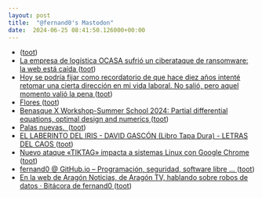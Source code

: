 ```yaml
---
layout: post
title:  "@fernand0's Mastodon"
date:  2024-06-25 08:41:50.126000+00:00
---
```

*  [ ](https://mastodon.social/@runjaj) ([toot](https://mastodon.social/@fernand0/112676366590004274))
*  [La empresa de logística OCASA sufrió un ciberataque de ransomware: la web está caída ](https://www.clarin.com/tecnologia/empresa-logistica-ocasa-sufrio-ciberataque-ransomware-web-caida_0_AhR2VtSgrd.htm) ([toot](https://mastodon.social/@fernand0/112676227754466667))
*  [Hoy se podría fijar como recordatorio de que hace diez años intenté retomar una cierta dirección en mi vida laboral. No salió, pero aquel momento valió la pena  ](https://mastodon.social/@fernand0/112676178818741362) ([toot](https://mastodon.social/@fernand0/112676178818741362))
*  [Flores ](https://www.flickr.com/photos/fernand0/53793614497) ([toot](https://mastodon.social/@fernand0/112674658085874524))
*  [Benasque X Workshop-Summer School 2024: Partial differential equations, optimal design and numerics ](https://dcn.nat.fau.eu/events/benasque-x-workshop-summer-school-2024) ([toot](https://mastodon.social/@fernand0/112674569986062724))
*  [Palas nuevas.  ](https://avecesunafoto.wordpress.com/2024/06/24/palas-nuevas) ([toot](https://mastodon.social/@fernand0/112672763870893929))
*  [EL LABERINTO DEL IRIS - DAVID GASCÓN (Libro Tapa Dura) - LETRAS DEL CAOS ](https://letrasdelcaos.com/producto/el-laberinto-del-iris-david-gascon) ([toot](https://mastodon.social/@fernand0/112672674193748266))
*  [Nuevo ataque «TIKTAG» impacta a sistemas Linux con Google Chrome ](https://unaaldia.hispasec.com/2024/06/nuevo-ataque-tiktag-impacta-a-sistemas-linux-con-google-chrome.htm) ([toot](https://mastodon.social/@fernand0/112672599659721423))
*  [fernand0 @ GitHub.io – Programación, seguridad, software libre ... ](http://fernand0.github.io//2024-06-24-analisis-web-herramientas-manual) ([toot](https://mastodon.social/@fernand0/112672323099478113))
*  [En la web de Aragón Noticias, de Aragón TV, hablando sobre robos de datos · Bitácora de fernand0 ](http://blog.elmundoesimperfecto.com/2024/06/21/webNoticiasAragonRoboDatos) ([toot](https://mastodon.social/@fernand0/112672300164888196))
